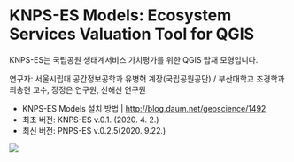 KNPS-ES Models: Ecosystem Services Valuation Tool for QGIS
========================
   
KNPS-ES는 국립공원 생태계서비스 가치평가를 위한 QGIS 탑재 모형입니다.

연구자: 서울시립대 공간정보공학과 유병혁 계장(국립공원공단) / 부산대학교 조경학과 최송현 교수, 장정은 연구원, 신해선 연구원

* KNPS-ES Models 설치 방법 | http://blog.daum.net/geoscience/1492   
* 최초 버전: KNPS-ES v.0.1. (2020. 4. 2.)
* 최신 버전: PNPS-ES v.0.2.5(2020. 9.22.)
<img src="https://github.com/osgeokr/KNPS-InVEST/blob/master/HABITAT_QUAL.png">
